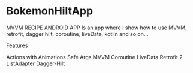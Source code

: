 # BokemonHiltApp
MVVM RECIPE ANDROID APP Is an app where I show how to use MVVM, retrofit, dagger hilt, coroutine, liveData, kotlin and so on...

Features

Actions with Animations
Safe Args
MVVM
Coroutine
LiveData
Retrofit 2
ListAdapter
Dagger-Hilt
